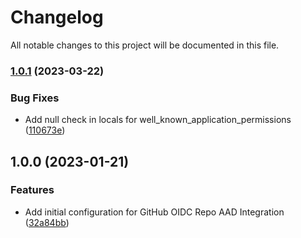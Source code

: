# Changelog

All notable changes to this project will be documented in this file.

### [1.0.1](https://github.com/OmnipotentOwl/terraform-github-repo-oidc-connection-azuread/compare/v1.0.0...v1.0.1) (2023-03-22)


### Bug Fixes

* Add null check in locals for well_known_application_permissions ([110673e](https://github.com/OmnipotentOwl/terraform-github-repo-oidc-connection-azuread/commit/110673e538237f231c82645646321c1da2e70dc5))

## 1.0.0 (2023-01-21)


### Features

* Add initial configuration for GitHub OIDC Repo AAD Integration ([32a84bb](https://github.com/OmnipotentOwl/terraform-github-repo-oidc-connection-azuread/commit/32a84bb01353952dd780910aa78dd2141721834b))
